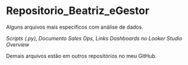 # Repositorio_Beatriz_eGestor
Alguns arquivos mais específicos com análise de dados. 

*Scripts (.py), Documento Sales Ops, Links Dashboards no Looker Studio Overview*

Demais arquivos estão em outros repositórios no meu GitHub.
